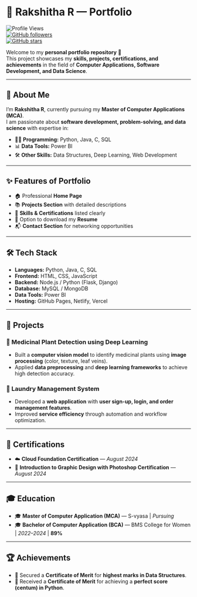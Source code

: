 # 🌟 Rakshitha R — Portfolio  

![Profile Views](https://komarev.com/ghpvc/?username=rakshithar&label=Profile%20Views&color=0e75b6&style=flat)  
[![GitHub followers](https://img.shields.io/github/followers/rakshithar?style=social)](https://github.com/rakshithar)  
[![GitHub stars](https://img.shields.io/github/stars/rakshithar?style=social)](https://github.com/rakshithar)  

Welcome to my **personal portfolio repository** 🎉  
This project showcases my **skills, projects, certifications, and achievements** in the field of **Computer Applications, Software Development, and Data Science**.  

---

## 📖 About Me  
I’m **Rakshitha R**, currently pursuing my **Master of Computer Applications (MCA)**.  
I am passionate about **software development, problem-solving, and data science** with expertise in:  

- 👩‍💻 **Programming:** Python, Java, C, SQL  
- 📊 **Data Tools:** Power BI  
- 🛠️ **Other Skills:** Data Structures, Deep Learning, Web Development  

---

## ✨ Features of Portfolio  
- 🏠 Professional **Home Page**  
- 📚 **Projects Section** with detailed descriptions  
- 💼 **Skills & Certifications** listed clearly  
- 📄 Option to download my **Resume**  
- 📬 **Contact Section** for networking opportunities  

---

## 🛠️ Tech Stack  
- **Languages:** Python, Java, C, SQL  
- **Frontend:** HTML, CSS, JavaScript  
- **Backend:** Node.js / Python (Flask, Django)  
- **Database:** MySQL / MongoDB  
- **Data Tools:** Power BI  
- **Hosting:** GitHub Pages, Netlify, Vercel  

---

## 📂 Projects  

### 🌿 Medicinal Plant Detection using Deep Learning  
- Built a **computer vision model** to identify medicinal plants using **image processing** (color, texture, leaf veins).  
- Applied **data preprocessing** and **deep learning frameworks** to achieve high detection accuracy.  

### 🧺 Laundry Management System  
- Developed a **web application** with **user sign-up, login, and order management features**.  
- Improved **service efficiency** through automation and workflow optimization.  

---

## 📜 Certifications  
- ☁️ **Cloud Foundation Certification** — *August 2024*  
- 🎨 **Introduction to Graphic Design with Photoshop Certification** — *August 2024*  

---

## 🎓 Education  
- 🎓 **Master of Computer Application (MCA)** — S-vyasa | *Pursuing*  
- 🎓 **Bachelor of Computer Application (BCA)** — BMS College for Women | *2022–2024* | **89%**  

---

## 🏆 Achievements  
- 🥇 Secured a **Certificate of Merit** for **highest marks in Data Structures**.  
- 🥇 Received a **Certificate of Merit** for achieving a **perfect score (centum) in Python**.  

